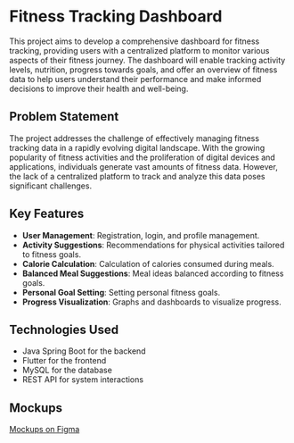 # Fitness Tracking Dashboard

This project aims to develop a comprehensive dashboard for fitness tracking, providing users with a centralized platform to monitor various aspects of their fitness journey. The dashboard will enable tracking activity levels, nutrition, progress towards goals, and offer an overview of fitness data to help users understand their performance and make informed decisions to improve their health and well-being.

## Problem Statement
The project addresses the challenge of effectively managing fitness tracking data in a rapidly evolving digital landscape. With the growing popularity of fitness activities and the proliferation of digital devices and applications, individuals generate vast amounts of fitness data. However, the lack of a centralized platform to track and analyze this data poses significant challenges.

## Key Features
- **User Management**: Registration, login, and profile management.
- **Activity Suggestions**: Recommendations for physical activities tailored to fitness goals.
- **Calorie Calculation**: Calculation of calories consumed during meals.
- **Balanced Meal Suggestions**: Meal ideas balanced according to fitness goals.
- **Personal Goal Setting**: Setting personal fitness goals.
- **Progress Visualization**: Graphs and dashboards to visualize progress.

## Technologies Used
- Java Spring Boot for the backend
- Flutter for the frontend
- MySQL for the database
- REST API for system interactions

## Mockups
[Mockups on Figma](https://www.figma.com/files/project/217345811/Team-project?fuid=1315743840933451509)
